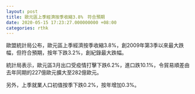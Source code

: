 ```yaml
---
layout: post
title: 歐元區上季經濟按季收縮3.8%　符合預期
date: 2020-05-15 17:23:27.000000000 +08:00
categories: rthk
---
```


歐盟統計局公布，歐元區上季經濟按季收縮3.8%，創2009年第3季以來最大跌幅，但符合預期，按年下跌3.2%，創紀錄最大跌幅。

統計局表示，歐元區3月出口受疫情打擊下跌6.2%，進口跌10.1%，令貿易順差由去年同期的227億歐元擴大至282億歐元。

另外，上季就業人口初值按季下跌0.2%，按年增加0.3%。
